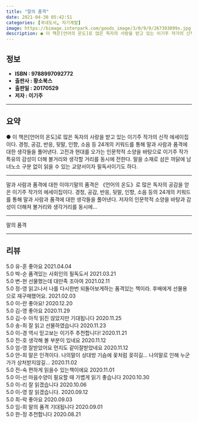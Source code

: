 ```yaml
---
title: "말의 품격"
date: 2021-04-30 05:42:51
categories: [국내도서, 자기계발]
image: https://bimage.interpark.com/goods_image/3/0/9/9/267393099s.jpg
description: ● 이 책은[언어의 온도]로 많은 독자의 사랑을 받고 있는 이기주 작가의 신작 에세이집이다. 경청, 공감, 반응, 뒷말, 인향, 소음 등 24개의 키워드를 통해 말과 사람과 품격에 대한 생각들을 풀어낸다. 고전과 현대를 오가는 인문학적 소양을 바탕으로 이기주 작가 특유의 감성이 더해
---
```


## **정보**

- **ISBN : 9788997092772**
- **출판사 : 황소북스**
- **출판일 : 20170529**
- **저자 : 이기주**

------



## **요약**

●  이 책은[언어의 온도]로  많은 독자의 사랑을 받고 있는 이기주 작가의 신작 에세이집이다. 경청, 공감, 반응, 뒷말, 인향, 소음 등 24개의 키워드를 통해 말과 사람과 품격에 대한 생각들을 풀어낸다. 고전과 현대를 오가는 인문학적 소양을 바탕으로 이기주 작가 특유의 감성이 더해 볼거리와 생각할 거리를 동시에 전한다. 말을 소재로 삼은 까닭에 남녀노소 구분 없이 읽을 수 있는 교양서이자 필독서이기도 하다.

------

말과 사람과 품격에 대한 이야기말의 품격은 《언어의 온도》로 많은 독자의 공감을 얻은 이기주 작가의 에세이집이다. 경청, 공감, 반응, 뒷말, 인향, 소음 등의 24개의 키워드를 통해 말과 사람과 품격에 대한 생각들을 풀어낸다. 저자의 인문학적 소양을 바탕과 감성이 더해져 볼거리와 생각거리를 동시에... 

------


말의 품격 

------


## **리뷰** 

5.0 유-훈 좋아요 2021.04.04 <br/>5.0 박-순 품격있는 사회인의 필독도서 2021.03.21 <br/>5.0 변-현 선물했는데 대만족 조아여 2021.02.11 <br/>5.0 정-영 읽고나서 나를 다시한번 되돌아보게하는 품격있는 책이라. 후배에게 선물용으로 재구매했어요. 2021.02.03 <br/>5.0 이-란 좋아요! 2020.12.20 <br/>5.0 김-영 좋아요 2020.11.29 <br/>5.0 김-수 아직 읽진 않았지만 기대됩니다 2020.11.25 <br/>5.0 송-희 잘 읽고 선물하였습니다  2020.11.23 <br/>5.0 이-경 역시 믿고보는 이기주 추천합니다! 2020.11.21 <br/>5.0 전-호 생각해 볼 부분이 있네요 2020.11.12 <br/>5.0 엄-영 잘받았어요 먼지도 같이잘받았네요 2020.11.12 <br/>5.0 안-희 말은 인격이다.
나의말이 상대방 기슴에 꽃처럼 꽂히길...
나의말로 인해 누군가가 상처받지않길...
 2020.11.02 <br/>5.0 전-숙 편하게 읽을수 있는책이에요 2020.11.01 <br/>5.0 이-선 마음수양이 필요할 때 가볍게 읽기 좋습니다 2020.10.30 <br/>5.0 이-리 잘 읽겠습니다  2020.10.06 <br/>5.0 이-영 잘 읽겠습니다. 2020.09.12 <br/>5.0 최-락 좋아요 2020.09.03 <br/>5.0 임-희 말의 품격 기대됩니다 2020.09.01 <br/>5.0 한-정 추천합니다 2020.08.21 <br/>